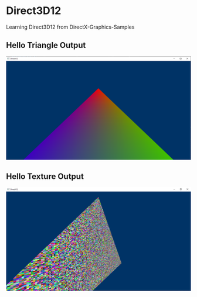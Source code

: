 # Direct3D12

Learning Direct3D12 from DirectX-Graphics-Samples

## Hello Triangle Output
![Hello Triangle](https://github.com/alpertunga-bile/Direct3D12/blob/master/Outputs/HelloTriangle.png)

## Hello Texture Output
![Hello Texture](https://github.com/alpertunga-bile/Direct3D12/blob/master/Outputs/HelloTexture.png)
